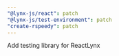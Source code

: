 ```yaml
---
"@lynx-js/react": patch
"@lynx-js/test-environment": patch
"create-rspeedy": patch
---
```


Add testing library for ReactLynx
